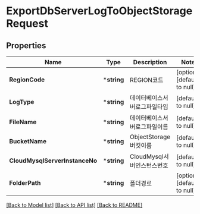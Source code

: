 # ExportDbServerLogToObjectStorageRequest

## Properties
Name | Type | Description | Notes
------------ | ------------- | ------------- | -------------
**RegionCode** | ***string** | REGION코드 | [optional] [default to null]
**LogType** | ***string** | 데이터베이스서버로그파일타입 | [default to null]
**FileName** | ***string** | 데이터베이스서버로그파일이름 | [default to null]
**BucketName** | ***string** | ObjectStorage버킷이름 | [default to null]
**CloudMysqlServerInstanceNo** | ***string** | CloudMysql서버인스턴스번호 | [default to null]
**FolderPath** | ***string** | 폴더경로 | [optional] [default to null]

[[Back to Model list]](../README.md#documentation-for-models) [[Back to API list]](../README.md#documentation-for-api-endpoints) [[Back to README]](../README.md)


